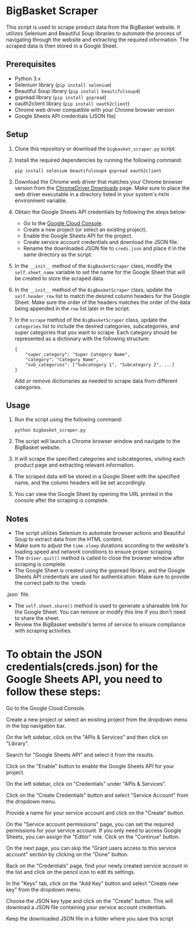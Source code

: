 # BigBasket Scraper

This script is used to scrape product data from the BigBasket website. It utilizes Selenium and Beautiful Soup libraries to automate the process of navigating through the website and extracting the required information. The scraped data is then stored in a Google Sheet.

## Prerequisites

- Python 3.x
- Selenium library (`pip install selenium`)
- Beautiful Soup library (`pip install beautifulsoup4`)
- gspread library (`pip install gspread`)
- oauth2client library (`pip install oauth2client`)
- Chrome web driver compatible with your Chrome browser version
- Google Sheets API credentials (JSON file)

## Setup

1. Clone this repository or download the `bigbasket_scraper.py` script.
2. Install the required dependencies by running the following command:

   ```
   pip install selenium beautifulsoup4 gspread oauth2client
   ```

3. Download the Chrome web driver that matches your Chrome browser version from the [ChromeDriver Downloads](https://sites.google.com/a/chromium.org/chromedriver/downloads) page. Make sure to place the web driver executable in a directory listed in your system's `PATH` environment variable.

4. Obtain the Google Sheets API credentials by following the steps below:
   - Go to the [Google Cloud Console](https://console.developers.google.com/).
   - Create a new project (or select an existing project).
   - Enable the Google Sheets API for the project.
   - Create service account credentials and download the JSON file.
   - Rename the downloaded JSON file to `creds.json` and place it in the same directory as the script.

5. In the `__init__` method of the `BigBasketScraper` class, modify the `self.sheet_name` variable to set the name for the Google Sheet that will be created to store the scraped data.

6. In the `__init__` method of the `BigBasketScraper` class, update the `self.header_row` list to match the desired column headers for the Google Sheet. Make sure the order of the headers matches the order of the data being appended in the `row` list later in the script.

7. In the `scrape` method of the `BigBasketScraper` class, update the `categories` list to include the desired categories, subcategories, and super categories that you want to scrape. Each category should be represented as a dictionary with the following structure:

   ```
   {
       "super_category": "Super Category Name",
       "category": "Category Name",
       "sub_categories": ["Subcategory 1", "Subcategory 2", ...]
   }
   ```

   Add or remove dictionaries as needed to scrape data from different categories.

## Usage

1. Run the script using the following command:

   ```
   python bigbasket_scraper.py
   ```

2. The script will launch a Chrome browser window and navigate to the BigBasket website.
3. It will scrape the specified categories and subcategories, visiting each product page and extracting relevant information.
4. The scraped data will be stored in a Google Sheet with the specified name, and the column headers will be set accordingly.
5. You can view the Google Sheet by opening the URL printed in the console after the scraping is complete.

## Notes

- The script utilizes Selenium to automate browser actions and Beautiful Soup to extract data from the HTML content.
- Make sure to adjust the `time.sleep` durations according to the website's loading speed and network conditions to ensure proper scraping.
- The `driver.quit()` method is called to close the browser window after scraping is complete.
- The Google Sheet is created using the gspread library, and the Google Sheets API credentials are used for authentication. Make sure to provide the correct path to the `creds

.json` file.
- The `self.sheet.share()` method is used to generate a shareable link for the Google Sheet. You can remove or modify this line if you don't need to share the sheet.
- Review the BigBasket website's terms of service to ensure compliance with scraping activities.



# **To obtain the JSON credentials(creds.json) for the Google Sheets API, you need to follow these steps:**

Go to the Google Cloud Console.

Create a new project or select an existing project from the dropdown menu in the top navigation bar.

On the left sidebar, click on the "APIs & Services" and then click on "Library".

Search for "Google Sheets API" and select it from the results.

Click on the "Enable" button to enable the Google Sheets API for your project.

On the left sidebar, click on "Credentials" under "APIs & Services".

Click on the "Create Credentials" button and select "Service Account" from the dropdown menu.

Provide a name for your service account and click on the "Create" button.

On the "Service account permissions" page, you can set the required permissions for your service account. If you only need to access Google Sheets, you can assign the "Editor" role. Click on the "Continue" button.

On the next page, you can skip the "Grant users access to this service account" section by clicking on the "Done" button.

Back on the "Credentials" page, find your newly created service account in the list and click on the pencil icon to edit its settings.

In the "Keys" tab, click on the "Add Key" button and select "Create new key" from the dropdown menu.

Choose the JSON key type and click on the "Create" button. This will download a JSON file containing your service account credentials.

Keep the downloaded JSON file in a folder where you save this script

